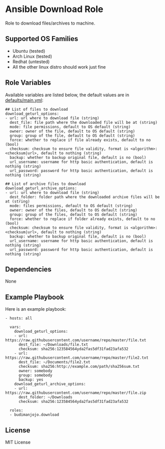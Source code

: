 Ansible Download Role
=====================

Role to download files/archives to machine.

Supported OS Families
---------------------

- Ubuntu (tested)
- Arch Linux (tested)
- Redhat (untested)
- All the other linux distro should work just fine

Role Variables
--------------

Available variables are listed below, the default values are in [defaults/main.yml](./defaults/main.yml):
```
## List of files to download
download_geturl_options:
- url: url where to download file (string)
  dest_file: file path where the downloaded file will be at (string)
  mode: file permissions, default to OS default (string)
  owner: owner of the file, default to OS default (string)
  group: group of the file, default to OS default (string)
  force: whether to replace if file already exists, default to no (bool)
  checksum: checksum to ensure file validity, format is <algorithm>:<checksum|url>, default to nothing (string)
  backup: whether to backup original file, default is no (bool)
  url_username: username for http basic authentication, default is nothing (string)
  url_password: password for http basic authentication, default is nothing (string)

## List of archive files to download
download_geturl_archive_options:
- url: url where to download file (string)
  dest_folder: folder path where the downloaded archive files will be at (string)
  mode: files permissions, default to OS default (string)
  owner: owner of the files, default to OS default (string)
  group: group of the files, default to OS default (string)
  force: whether to replace if folder already exists, default to no (bool)
  checksum: checksum to ensure file validity, format is <algorithm>:<checksum|url>, default to nothing (string)
  backup: whether to backup original file, default is no (bool)
  url_username: username for http basic authentication, default is nothing (string)
  url_password: password for http basic authentication, default is nothing (string)
```

Dependencies
------------

None

Example Playbook
----------------

Here is an example playbook:
```
- hosts: all

  vars:
    download_geturl_options:
    - url: https://raw.githubusercontent.com/username/repo/master/file.txt
      dest_file: ~/Downloads/file.txt
      checksum: sha256:123584564yda2fas5df31fad23afa532
    - url: https://raw.githubusercontent.com/username/repo/master/file2.txt
      dest_file: ~/Documents/file2.txt
      checksum: sha256:http://example.com/path/sha256sum.txt
      owner: somebody
      group: somebody
      backup: yes
    download_geturl_archive_options:
    - url: https://raw.githubusercontent.com/username/repo/master/file.zip
      dest_folder: ~/Downloads
      checksum: sha256:123584564yda2fas5df31fad23afa532

  roles:
  - budimanjojo.download
```

License
-------

MIT License
